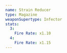 ```yaml
---
name: Strain Reducer
type: Magazine
weaponSupertype: Infector
stats:
  3:
    Fire Rate: x1.10
  4:
    Fire Rate: x1.15
---
```

